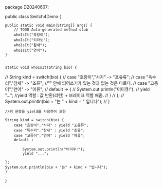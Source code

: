 package D20240607;

public class Switch4Demo {

	public static void main(String[] args) {
		// TODO Auto-generated method stub
		whoIsIt("호랑이");
		whoIsIt("티라노");
		whoIsIt("참새");
		whoIsIt("연어");
	}
	
	
	static void whoIsIt(String bio) {
		
//		String kind = switch(bio) {
//			case "호랑이","사자" -> "포유류";
//			case "독수리","참새" -> "조류"; //"" 안에 띄어쓰기가 있는 것과 없는 것은 다르다.
//			case "고등어","연어" -> "어류";
//			default -> {
//				System.out.println("어이큐!");
//				yield "..."; //yield 역할 : 값 반환(리턴) + 브레이크 역할 해줌.
//			}
//		};
//		System.out.println(bio + "는 " + kind + " 입니다");
//	}
	
	//위 문장을 yield를 사용하여 표현
	
	String kind = switch(bio) {
		case "호랑이","사자" : yield "포유류";
		case "독수리","참새" : yield "조류";
		case "고등어","연어" : yield "어류";
		default : 
			
			System.out.println("어이쿠!");
			yield "...";
			
	};
	System.out.println(bio + "는" + kind + "입니다");
	}
}
